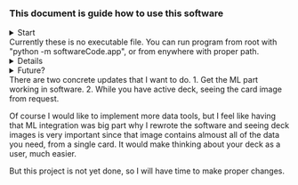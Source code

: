 ### This document is guide how to use this software

<details>
<summary>Start<summary>
Currently these is no executable file. You can run program from root with "python -m softwareCode.app", or from enywhere with proper path.
</details>

<details>
<sumary>Usage<summary>
The software GUI can be divided in thee sections.
- Deckload -> loading new deck from txt
- Deckview -> Seeing Deck Data
- Saved Decks -> see saved Decks and load them.

# Deckload
From top of the GUI you can see Deckname, Commander name and deckpath and Load selections.
By giving asked information you can create your deck from .txt file.

# Deck view
In the middle section, you can see the "active" deck. On the left there is the cards and on the right there is space for visuals. From top left, if you click "data" and one the selection, the right container gets filled with requested data.

# Saved Decks
On the bottom, you can see saved decks, and button for saving your active deck. By clicking any of the saved decks, the software will load them as active deck.
</details>

<details>
<summary>Future?<summary>
There are two concrete updates that I want to do.
1. Get the ML part working in software.
2. While you have active deck, seeing the card image from request.

Of course I would like to implement more data tools, but I feel like having that ML integration was big part why I rewrote the software and seeing deck images is very important since that image contains almoust all of the data you need, from a single card. It would make thinking about your deck as a user, much easier.

But this project is not yet done, so I will have time to make proper changes.
</details>